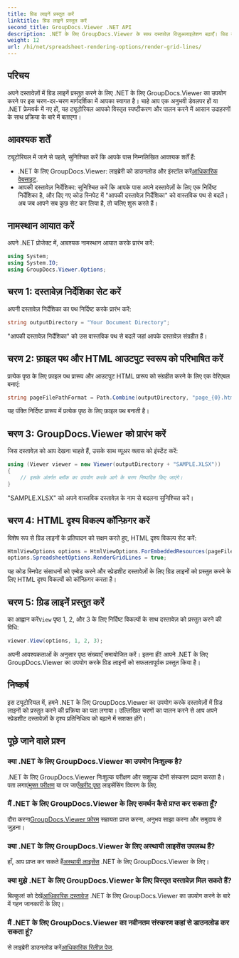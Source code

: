 ```yaml
---
title: ग्रिड लाइनें प्रस्तुत करें
linktitle: ग्रिड लाइनें प्रस्तुत करें
second_title: GroupDocs.Viewer .NET API
description: .NET के लिए GroupDocs.Viewer के साथ दस्तावेज़ विज़ुअलाइज़ेशन बढ़ाएँ। ग्रिड लाइनों को सहजता से प्रस्तुत करें। अभी निशुल्क परीक्षण आज़माएं! #ग्रुपडॉक्स #व्यूअर
weight: 12
url: /hi/net/spreadsheet-rendering-options/render-grid-lines/
---
```

## परिचय
अपने दस्तावेज़ों में ग्रिड लाइनें प्रस्तुत करने के लिए .NET के लिए GroupDocs.Viewer का उपयोग करने पर इस चरण-दर-चरण मार्गदर्शिका में आपका स्वागत है। चाहे आप एक अनुभवी डेवलपर हों या .NET फ्रेमवर्क में नए हों, यह ट्यूटोरियल आपको विस्तृत स्पष्टीकरण और पालन करने में आसान उदाहरणों के साथ प्रक्रिया के बारे में बताएगा।
## आवश्यक शर्तें
ट्यूटोरियल में जाने से पहले, सुनिश्चित करें कि आपके पास निम्नलिखित आवश्यक शर्तें हैं:
-  .NET के लिए GroupDocs.Viewer: लाइब्रेरी को डाउनलोड और इंस्टॉल करें[आधिकारिक वेबसाइट](https://releases.groupdocs.com/viewer/net/).
- आपकी दस्तावेज़ निर्देशिका: सुनिश्चित करें कि आपके पास अपने दस्तावेज़ों के लिए एक निर्दिष्ट निर्देशिका है, और दिए गए कोड स्निपेट में "आपकी दस्तावेज़ निर्देशिका" को वास्तविक पथ से बदलें।
अब जब आपने सब कुछ सेट कर लिया है, तो चलिए शुरू करते हैं।
## नामस्थान आयात करें
अपने .NET प्रोजेक्ट में, आवश्यक नामस्थान आयात करके प्रारंभ करें:
```csharp
using System;
using System.IO;
using GroupDocs.Viewer.Options;
```
## चरण 1: दस्तावेज़ निर्देशिका सेट करें
अपनी दस्तावेज़ निर्देशिका का पथ निर्दिष्ट करके प्रारंभ करें:
```csharp
string outputDirectory = "Your Document Directory";
```
"आपकी दस्तावेज़ निर्देशिका" को उस वास्तविक पथ से बदलें जहां आपके दस्तावेज़ संग्रहीत हैं।
## चरण 2: फ़ाइल पथ और HTML आउटपुट स्वरूप को परिभाषित करें
प्रत्येक पृष्ठ के लिए फ़ाइल पथ प्रारूप और आउटपुट HTML प्रारूप को संग्रहीत करने के लिए एक वेरिएबल बनाएं:
```csharp
string pageFilePathFormat = Path.Combine(outputDirectory, "page_{0}.html");
```
यह पंक्ति निर्दिष्ट प्रारूप में प्रत्येक पृष्ठ के लिए फ़ाइल पथ बनाती है।
## चरण 3: GroupDocs.Viewer को प्रारंभ करें
जिस दस्तावेज़ को आप देखना चाहते हैं, उसके साथ व्यूअर क्लास को इंस्टेंट करें:
```csharp
using (Viewer viewer = new Viewer(outputDirectory + "SAMPLE.XLSX"))
{
    // इसके अंतर्गत ब्लॉक का उपयोग करके आगे के चरण निष्पादित किए जाएंगे।
}
```
"SAMPLE.XLSX" को अपने वास्तविक दस्तावेज़ के नाम से बदलना सुनिश्चित करें।
## चरण 4: HTML दृश्य विकल्प कॉन्फ़िगर करें
विशेष रूप से ग्रिड लाइनों के प्रतिपादन को सक्षम करते हुए, HTML दृश्य विकल्प सेट करें:
```csharp
HtmlViewOptions options = HtmlViewOptions.ForEmbeddedResources(pageFilePathFormat);
options.SpreadsheetOptions.RenderGridLines = true;
```
यह कोड स्निपेट संसाधनों को एम्बेड करने और स्प्रेडशीट दस्तावेज़ों के लिए ग्रिड लाइनों को प्रस्तुत करने के लिए HTML दृश्य विकल्पों को कॉन्फ़िगर करता है।
## चरण 5: ग्रिड लाइनें प्रस्तुत करें
 का आह्वान करें`View` पृष्ठ 1, 2, और 3 के लिए निर्दिष्ट विकल्पों के साथ दस्तावेज़ को प्रस्तुत करने की विधि:
```csharp
viewer.View(options, 1, 2, 3);
```
अपनी आवश्यकताओं के अनुसार पृष्ठ संख्याएँ समायोजित करें।
इतना ही! आपने .NET के लिए GroupDocs.Viewer का उपयोग करके ग्रिड लाइनों को सफलतापूर्वक प्रस्तुत किया है।
## निष्कर्ष
इस ट्यूटोरियल में, हमने .NET के लिए GroupDocs.Viewer का उपयोग करके दस्तावेज़ों में ग्रिड लाइनों को प्रस्तुत करने की प्रक्रिया का पता लगाया। उल्लिखित चरणों का पालन करने से आप अपने स्प्रेडशीट दस्तावेज़ों के दृश्य प्रतिनिधित्व को बढ़ाने में सशक्त होंगे।
## पूछे जाने वाले प्रश्न
### क्या .NET के लिए GroupDocs.Viewer का उपयोग निःशुल्क है?
 .NET के लिए GroupDocs.Viewer निःशुल्क परीक्षण और सशुल्क दोनों संस्करण प्रदान करता है। पता लगाएं[मुफ्त परीक्षण](https://releases.groupdocs.com/) या पर जाएँ[खरीद पृष्ठ](https://purchase.groupdocs.com/buy) लाइसेंसिंग विवरण के लिए.
### मैं .NET के लिए GroupDocs.Viewer के लिए समर्थन कैसे प्राप्त कर सकता हूँ?
 दौरा करना[GroupDocs.Viewer फ़ोरम](https://forum.groupdocs.com/c/viewer/9) सहायता प्राप्त करना, अनुभव साझा करना और समुदाय से जुड़ना।
### क्या .NET के लिए GroupDocs.Viewer के लिए अस्थायी लाइसेंस उपलब्ध हैं?
 हाँ, आप प्राप्त कर सकते हैं[अस्थायी लाइसेंस](https://purchase.groupdocs.com/temporary-license/) .NET के लिए GroupDocs.Viewer के लिए।
### क्या मुझे .NET के लिए GroupDocs.Viewer के लिए विस्तृत दस्तावेज़ मिल सकते हैं?
 बिल्कुल! को देखें[आधिकारिक दस्तावेज](https://tutorials.groupdocs.com/viewer/net/) .NET के लिए GroupDocs.Viewer का उपयोग करने के बारे में गहन जानकारी के लिए।
### मैं .NET के लिए GroupDocs.Viewer का नवीनतम संस्करण कहां से डाउनलोड कर सकता हूं?
 से लाइब्रेरी डाउनलोड करें[आधिकारिक रिलीज़ पेज](https://releases.groupdocs.com/viewer/net/).